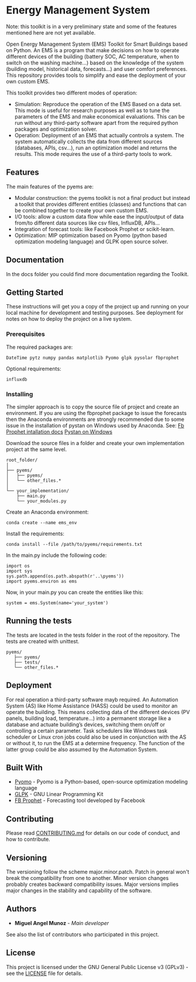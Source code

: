 # Energy Management System

Note: this toolkit is in a very preliminary state and some of the features mentioned here are not yet available.

Open Energy Management System (EMS) Toolkit for Smart Buildings based on Python. An EMS is a program that make decisions on how to operate different devices of the building (battery SOC, AC temperature, when to switch on the washing machine…) based on the knowledge of the system (building model, historical data, forecasts…) and user comfort preferences. This repository provides tools to simplify and ease the deployment of your own custom EMS.

This toolkit provides two different modes of operation:
+ Simulation: Reproduce the operation of the EMS Based on a data set. This mode is useful for research purposes as well as to tune the parameters of the EMS and make economical evaluations. This can be run without any third-party software apart from the required python packages and optimization solver.  
+ Operation: Deployment of an EMS that actually controls a system. The system automatically collects the data from different sources (databases, APIs, csv…), run an optimization model and returns the results. This mode requires the use of a third-party tools to work. 

## Features

The main features of the pyems are:
+ Modular construction: the pyems toolkit is not a final product but instead a toolkit that provides different entities (classes) and functions that can be combined together to create your own custom EMS. 
+ I/O tools: allow a custom data flow while ease the input/output of data from/to different data sources like csv files, InfluxDB, APIs…
+ Integration of forecast tools: like Facebook Prophet or scikit-learn.
+ Optimization: MIP optimization based on Pyomo (python based optimization modeling language) and GLPK open source solver.

## Documentation

In the docs folder you could find more documentation regarding the Toolkit.

## Getting Started

These instructions will get you a copy of the project up and running on your local machine for development and testing purposes. See deployment for notes on how to deploy the project on a live system.

### Prerequisites

The required packages are:

```
DateTime pytz numpy pandas matplotlib Pyomo glpk pysolar fbprophet
```
Optional requirements:
```
influxdb
```

### Installing

The simpler approach is to copy the source file of project and create an environment. If you are using the fbprophet package to issue the forecasts then the Anaconda environments are strongly recommended due to some issue in the installation of pystan on Windows used by Anaconda. See:
[Fb Prophet intallation docs](https://facebook.github.io/prophet/docs/installation.html)
[Pystan on Windows](https://pystan.readthedocs.io/en/latest/windows.html)

Download the source files in a folder and create your own implementation project at the same level.

```
root_folder/
│
├── pyems/
│   ├── pyems/
│   └── other_files.*
│   
└── your_implementation/
    ├── main.py
    └── your_modules.py
```

Create an Anaconda environment:
```
conda create --name ems_env
```

Install the requirements:

```
conda install --file /path/to/pyems/requirements.txt
```

In the main.py include the following code:

```
import os
import sys
sys.path.append(os.path.abspath(r'..\pyems'))
import pyems.environ as ems
```

Now, in your main.py you can create the entities like this:
```
system = ems.System(name='your_system')
```

## Running the tests

The tests are located in the tests folder in the root of the repository. The tests are created with unittest.

```
pyems/
   ├── pyems/
   ├── tests/
   └── other_files.*
```

## Deployment

For real operation a third-party software mayb required. An Automation System (AS) like Home Assistance (HASS) could be used to monitor an operate the building. This means collecting data of the different devices (PV panels, building load, temperature…) into a permanent storage like a database and actuate building’s devices, switching them on/off or controlling a certain parameter. Task schedulers like Windows task scheduler or Linux cron jobs could also be used in conjunction with the AS or without it, to run the EMS at a determine frequency. The function of the latter group could be also assumed by the Automation System. 

## Built With

* [Pyomo](http://www.pyomo.org/) - Pyomo is a Python-based, open-source optimization modeling language
* [GLPK](https://www.gnu.org/software/glpk/) - GNU Linear Programming Kit
* [FB Prophet](https://facebook.github.io/prophet/docs/quick_start.html) - Forecasting tool developed by Facebook

## Contributing

Please read [CONTRIBUTING.md](CONTRIBUTING.md) for details on our code of conduct, and how to contribute.

## Versioning

The versioning follow the scheme major.minor.patch. Patch in general won't break the compatibility from one to another. Minor version changes probably creates backward compatibility issues. Major versions implies major changes in the stability and capability of the software.

## Authors

* **Miguel Angel Munoz** - *Main developer* 

See also the list of contributors who participated in this project.

## License

This project is licensed under the GNU General Public License v3 (GPLv3) - see the [LICENSE](LICENSE) file for details.

<!---
## Acknowledgments
For the versions available, see the [tags on this repository](https://github.com/your/project/tags). 
--->
